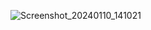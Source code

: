 ![Screenshot_20240110_141021](https://github.com/mchimbof/MyAppPaises/assets/26042473/938529f2-942e-4db3-bb7f-a69eca58797b)
